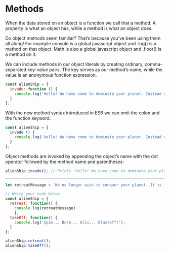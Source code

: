 # Methods
When the data stored on an object is a function we call that a method. A property is what an object has, while a method is what an object does.

Do object methods seem familiar? That’s because you’ve been using them all along! For example console is a global javascript object and .log() is a method on that object. Math is also a global javascript object and .floor() is a method on it.

We can include methods in our object literals by creating ordinary, comma-separated key-value pairs. The key serves as our method’s name, while the value is an anonymous function expression.

```js
const alienShip = {
  invade: function () { 
    console.log('Hello! We have come to dominate your planet. Instead of Earth, it shall be called New Xaculon.')
  }
};
```

With the new method syntax introduced in ES6 we can omit the colon and the function keyword.

```js
const alienShip = {
  invade () { 
    console.log('Hello! We have come to dominate your planet. Instead of Earth, it shall be called New Xaculon.')
  }
};
```

Object methods are invoked by appending the object’s name with the dot operator followed by the method name and parentheses:

```js
alienShip.invade(); // Prints 'Hello! We have come to dominate your planet. Instead of Earth, it shall be called New Xaculon.'
```

***

```js
let retreatMessage = 'We no longer wish to conquer your planet. It is full of dogs, which we do not care for.';

// Write your code below
const alienShip = {
  retreat: function() {
    console.log(retreatMessage)
    },
  takeOff: function() {
    console.log('Spim... Borp... Glix... Blastoff!');
  }
};

alienShip.retreat();
alienShip.takeOff();
```